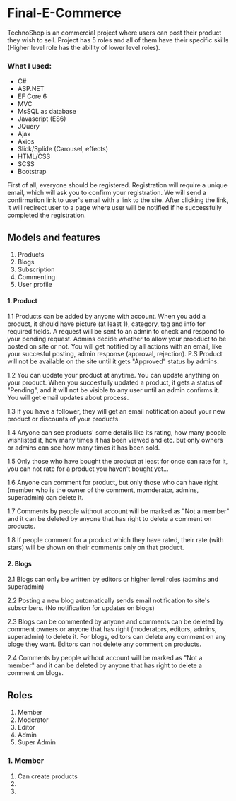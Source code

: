 # Final-E-Commerce

TechnoShop is an commercial project where users can post their product they wish to sell. Project has 5 roles and all of them have their specific skills (Higher level role has the ability of lower level roles).

<h3> What I used: </h3>
<ul>
  	<li>C#</li>
  	<li>ASP.NET</li>
  	<li>EF Core 6</li>
  	<li>MVC</li>
  	<li>MsSQL as database</li>
  	<li>Javascript (ES6)</li>
  	<li>JQuery</li>
  	<li>Ajax</li>
  	<li>Axios</li>
  	<li>Slick/Splide (Carousel, effects)</li>
  	<li>HTML/CSS</li>
  	<li>SCSS</li>
  	<li>Bootstrap</li>
</ul>


First of all, everyone should be registered. Registration will require a unique email, which will ask you to confirm your registration. We will send a confirmation link to user's email with a link to the site. After clicking the link, it will redirect user to a page where user will be notified if he successfully completed the registration.

<h2> Models and features </h2>
<ol>
	<li>Products</li>
	<li>Blogs</li>
	<li>Subscription</li>
  	<li>Commenting</li>
  	<li>User profile</li>
</ol>



<h4>1. Product</h4>

1.1 Products can be added by anyone with account. When you add a product, it should have picture (at least 1), category, tag and info for required fields. A request will be sent to an admin to check and respond to your pending request. Admins decide whether to allow your prooduct to be posted on site or not. You will get notified by all actions with an email, like your succesful posting, admin response (approval, rejection).
	P.S Product will not be available on the site until it gets "Approved" status by admins.
	
1.2 You can update your product at anytime. You can update anything on your product. When you succesfully updated a product, it gets a status of "Pending", and it will not be visible to any user until an admin confirms it. You will get email updates about process.

1.3 If you have a follower, they will get an email notification about your new product or discounts of your products. 

1.4 Anyone can see products' some details like its rating, how many people wishlisted it, how many times it has been viewed and etc. but only owners or admins can see how many times it has been sold.

1.5 Only those who have bought the product at least for once can rate for it, you can not rate for a product you haven't bought yet...

1.6 Anyone can comment for product, but only those who can have right (member who is the owner of the comment, momderator, admins, superadmin) can delete it. 

1.7 Comments by people without account will be marked as "Not a member" and it can be deleted by anyone that has right to delete a comment on products.

1.8 If people comment for a product which they have rated, their rate (with stars) will be shown on their comments only on that product.

<h4>2. Blogs</h4>

2.1 Blogs can only be written by editors or higher level roles (admins and superadmin)

2.2 Posting a new blog automatically sends email notification to site's subscribers. (No notification for updates on blogs)

2.3 Blogs can be commented by anyone and comments can be deleted by comment owners or anyone that has right (moderators, editors, admins, superadmin) to delete it. For blogs, editors can delete any comment on any bloge they want. Editors can not delete any comment on products.

2.4 Comments by people without account will be marked as "Not a member" and it can be deleted by anyone that has right to delete a comment on blogs.



<h2> Roles </h2>
<ol>
	<li>Member</li>
	<li>Moderator</li>
	<li>Editor</li>
  	<li>Admin</li>
  	<li>Super Admin</li>
</ol>

<h3> 1. Member </h3>
<ol>
	<li>Can create products</li>
	<li></li>
	<li></li>
</ol>

